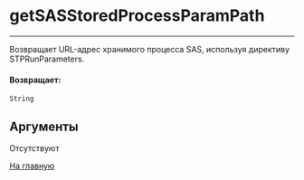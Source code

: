 # getSASStoredProcessParamPath

---

Возвращает URL-адрес хранимого процесса SAS, используя директиву STPRunParameters.

#### Возвращает:

`String`

## Аргументы

Отсутствуют



[На главную](./)
